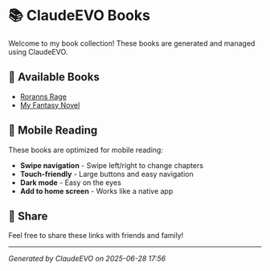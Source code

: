 # 📚 ClaudeEVO Books

Welcome to my book collection! These books are generated and managed using ClaudeEVO.

## 📖 Available Books

- [Roranns Rage](roranns_rage_reader.html)
- [My Fantasy Novel](my_fantasy_novel_reader.html)


## 📱 Mobile Reading

These books are optimized for mobile reading:
- **Swipe navigation** - Swipe left/right to change chapters
- **Touch-friendly** - Large buttons and easy navigation
- **Dark mode** - Easy on the eyes
- **Add to home screen** - Works like a native app

## 🔗 Share

Feel free to share these links with friends and family!

---
*Generated by ClaudeEVO on 2025-06-28 17:56*
